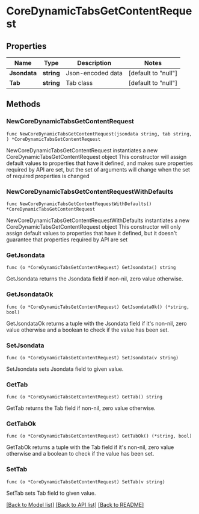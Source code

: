 # CoreDynamicTabsGetContentRequest

## Properties

Name | Type | Description | Notes
------------ | ------------- | ------------- | -------------
**Jsondata** | **string** | Json-encoded data | [default to "null"]
**Tab** | **string** | Tab class | [default to "null"]

## Methods

### NewCoreDynamicTabsGetContentRequest

`func NewCoreDynamicTabsGetContentRequest(jsondata string, tab string, ) *CoreDynamicTabsGetContentRequest`

NewCoreDynamicTabsGetContentRequest instantiates a new CoreDynamicTabsGetContentRequest object
This constructor will assign default values to properties that have it defined,
and makes sure properties required by API are set, but the set of arguments
will change when the set of required properties is changed

### NewCoreDynamicTabsGetContentRequestWithDefaults

`func NewCoreDynamicTabsGetContentRequestWithDefaults() *CoreDynamicTabsGetContentRequest`

NewCoreDynamicTabsGetContentRequestWithDefaults instantiates a new CoreDynamicTabsGetContentRequest object
This constructor will only assign default values to properties that have it defined,
but it doesn't guarantee that properties required by API are set

### GetJsondata

`func (o *CoreDynamicTabsGetContentRequest) GetJsondata() string`

GetJsondata returns the Jsondata field if non-nil, zero value otherwise.

### GetJsondataOk

`func (o *CoreDynamicTabsGetContentRequest) GetJsondataOk() (*string, bool)`

GetJsondataOk returns a tuple with the Jsondata field if it's non-nil, zero value otherwise
and a boolean to check if the value has been set.

### SetJsondata

`func (o *CoreDynamicTabsGetContentRequest) SetJsondata(v string)`

SetJsondata sets Jsondata field to given value.


### GetTab

`func (o *CoreDynamicTabsGetContentRequest) GetTab() string`

GetTab returns the Tab field if non-nil, zero value otherwise.

### GetTabOk

`func (o *CoreDynamicTabsGetContentRequest) GetTabOk() (*string, bool)`

GetTabOk returns a tuple with the Tab field if it's non-nil, zero value otherwise
and a boolean to check if the value has been set.

### SetTab

`func (o *CoreDynamicTabsGetContentRequest) SetTab(v string)`

SetTab sets Tab field to given value.



[[Back to Model list]](../README.md#documentation-for-models) [[Back to API list]](../README.md#documentation-for-api-endpoints) [[Back to README]](../README.md)


